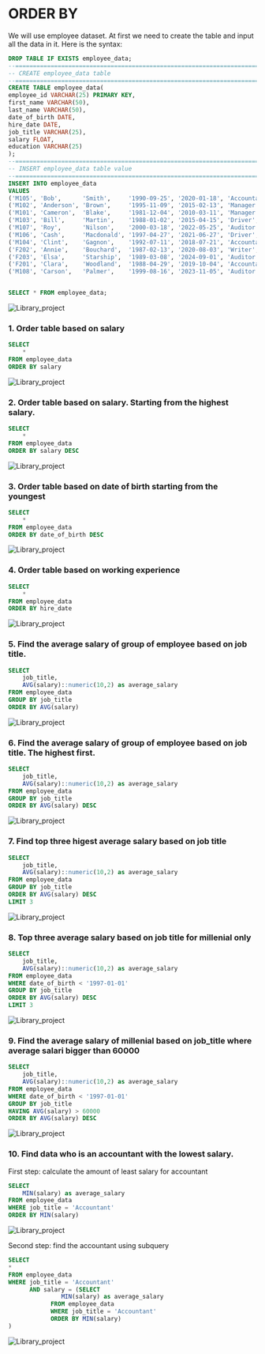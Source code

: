 # ORDER BY
We will use employee dataset. At first we need to create the table and input all the data in it. Here is the syntax:
```sql
DROP TABLE IF EXISTS employee_data;
--=================================================================================
-- CREATE employee_data table 
--=================================================================================
CREATE TABLE employee_data(
employee_id VARCHAR(25) PRIMARY KEY,
first_name VARCHAR(50),
last_name VARCHAR(50),
date_of_birth DATE,
hire_date DATE,
job_title VARCHAR(25),
salary FLOAT,
education VARCHAR(25)
);
--=================================================================================
-- INSERT employee_data table value
--=================================================================================
INSERT INTO employee_data
VALUES 
('M105', 'Bob',      'Smith',     '1990-09-25', '2020-01-18', 'Accountant', 80000, 'Bachelor'),
('M102', 'Anderson', 'Brown',     '1995-11-09', '2015-02-13', 'Manager',    90000, 'Magister'),
('M101', 'Cameron',  'Blake',     '1981-12-04', '2010-03-11', 'Manager',    85000, 'Bachelor'),
('M103', 'Bill',     'Martin',    '1988-01-02', '2015-04-15', 'Driver',     50000, 'High School'),
('M107', 'Roy',      'Nilson',    '2000-03-18', '2022-05-25', 'Auditor',    80000, 'Bachelor'),
('M106', 'Cash',     'Macdonald', '1997-04-27', '2021-06-27', 'Driver',     60000, 'High School'),
('M104', 'Clint',    'Gagnon',    '1992-07-11', '2018-07-21', 'Accountant', 75000, 'Bachelor'),
('F202', 'Annie',    'Bouchard',  '1987-02-13', '2020-08-03', 'Writer',     65000, 'High School'),
('F203', 'Elsa',     'Starship',  '1989-03-08', '2024-09-01', 'Auditor',    65000, 'Bachelor'),
('F201', 'Clara',    'Woodland',  '1988-04-29', '2019-10-04', 'Accountant', 70000, 'Bachelor'),
('M108', 'Carson',   'Palmer',    '1999-08-16', '2023-11-05', 'Auditor',    75000, 'Magister');


SELECT * FROM employee_data;
```

![Library_project](https://github.com/imdwipayana/PostgreSQL/blob/main/Practice/ORDER%20BY/image/employee_data.png)

### 1. Order table based on salary

```sql
SELECT 
	*
FROM employee_data
ORDER BY salary
```

![Library_project](https://github.com/imdwipayana/PostgreSQL/blob/main/Practice/ORDER%20BY/image/number1.png)

### 2. Order table based on salary. Starting from the highest salary.

```sql
SELECT 
	*
FROM employee_data
ORDER BY salary DESC
```

![Library_project](https://github.com/imdwipayana/PostgreSQL/blob/main/Practice/ORDER%20BY/image/number2.png)

### 3. Order table based on date of birth starting from the youngest

```sql
SELECT 
	*
FROM employee_data
ORDER BY date_of_birth DESC
```

![Library_project](https://github.com/imdwipayana/PostgreSQL/blob/main/Practice/ORDER%20BY/image/number3.png)

### 4. Order table based on working experience 

```sql
SELECT 
	*
FROM employee_data
ORDER BY hire_date 
```

![Library_project](https://github.com/imdwipayana/PostgreSQL/blob/main/Practice/ORDER%20BY/image/number4.png)

### 5. Find the average salary of group of employee based on job title.

```sql
SELECT 
	job_title,
	AVG(salary)::numeric(10,2) as average_salary
FROM employee_data
GROUP BY job_title
ORDER BY AVG(salary) 
```

![Library_project](https://github.com/imdwipayana/PostgreSQL/blob/main/Practice/ORDER%20BY/image/number5.png)

### 6. Find the average salary of group of employee based on job title. The highest first.

```sql
SELECT 
	job_title,
	AVG(salary)::numeric(10,2) as average_salary
FROM employee_data
GROUP BY job_title
ORDER BY AVG(salary) DESC
```

![Library_project](https://github.com/imdwipayana/PostgreSQL/blob/main/Practice/ORDER%20BY/image/number6.png)

### 7. Find top three higest average salary based on job title

```sql
SELECT 
	job_title,
	AVG(salary)::numeric(10,2) as average_salary
FROM employee_data
GROUP BY job_title
ORDER BY AVG(salary) DESC
LIMIT 3
```

![Library_project](https://github.com/imdwipayana/PostgreSQL/blob/main/Practice/ORDER%20BY/image/number7.png)

### 8. Top three average salary based on job title for millenial only

```sql
SELECT 
	job_title,
	AVG(salary)::numeric(10,2) as average_salary
FROM employee_data
WHERE date_of_birth < '1997-01-01'
GROUP BY job_title
ORDER BY AVG(salary) DESC
LIMIT 3
```

![Library_project](https://github.com/imdwipayana/PostgreSQL/blob/main/Practice/ORDER%20BY/image/number8.png)

### 9. Find the average salary of millenial based on job_title where average salari bigger than 60000

```sql
SELECT 
	job_title,
	AVG(salary)::numeric(10,2) as average_salary
FROM employee_data
WHERE date_of_birth < '1997-01-01'
GROUP BY job_title
HAVING AVG(salary) > 60000
ORDER BY AVG(salary) DESC
```

![Library_project](https://github.com/imdwipayana/PostgreSQL/blob/main/Practice/ORDER%20BY/image/number9.png)

### 10. Find data who is an accountant with the lowest salary.

First step: calculate the amount of least salary for accountant

```sql
SELECT 
	MIN(salary) as average_salary
FROM employee_data
WHERE job_title = 'Accountant'
ORDER BY MIN(salary)
```

![Library_project](https://github.com/imdwipayana/PostgreSQL/blob/main/Practice/ORDER%20BY/image/number10step1.png)

Second step: find the accountant using subquery

```sql
SELECT
*
FROM employee_data
WHERE job_title = 'Accountant' 
	  AND salary = (SELECT 
			   MIN(salary) as average_salary
			FROM employee_data
			WHERE job_title = 'Accountant'
			ORDER BY MIN(salary)
)
```

![Library_project](https://github.com/imdwipayana/PostgreSQL/blob/main/Practice/ORDER%20BY/image/number10step2.png)
